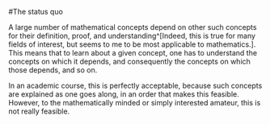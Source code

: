 #The status quo

A large number of mathematical concepts depend on other such concepts for their definition, proof, and understanding^[Indeed, this is true for many fields of interest, but seems to me to be most applicable to mathematics.]. This means that to learn about a given concept, one has to understand the concepts on which it depends, and consequently the concepts on which those depends, and so on.

In an academic course, this is perfectly acceptable, because such concepts are explained as one goes along, in an order that makes this feasible. However, to the mathematically minded or simply interested amateur, this is not really feasible.